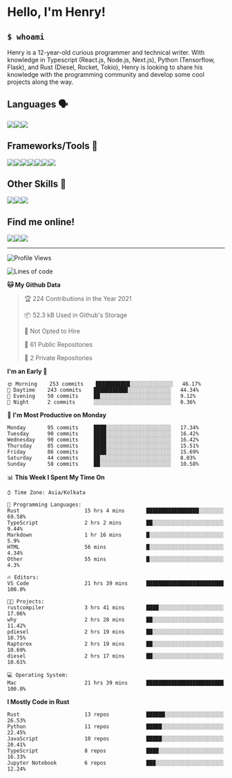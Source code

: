 
<h1>Hello, I'm Henry!</h1>

<h2><code>$ whoami</code></h2>

Henry is a 12-year-old curious programmer and technical writer. With knowledge in Typescript (React.js, Node.js, Next.js), Python (Tensorflow, Flask), and Rust (Diesel, Rocket, Tokio), Henry is looking to share his knowledge with the programming community and develop some cool projects along the way.

<h2>Languages 🗣️</h2>

<img src="https://img.shields.io/badge/typescript%20-%23007ACC.svg?&style=for-the-badge&logo=typescript&logoColor=white"/><img src="https://img.shields.io/badge/python%20-%2314354C.svg?&style=for-the-badge&logo=python&logoColor=white"/><img src="https://img.shields.io/badge/rust-%23000000.svg?&style=for-the-badge&logo=rust&logoColor=white"/>

<h2>Frameworks/Tools 🔧</h2>

<img src="https://img.shields.io/badge/express.js%20-%23404d59.svg?&style=for-the-badge"/><img src="https://img.shields.io/badge/react%20-%2320232a.svg?&style=for-the-badge&logo=react&logoColor=%2361DAFB"/><img src="https://img.shields.io/badge/tailwindcss%20-%2338B2AC.svg?&style=for-the-badge&logo=tailwind-css&logoColor=white"/><img src="https://img.shields.io/badge/flask%20-%23000.svg?&style=for-the-badge&logo=flask&logoColor=white"/><img src="https://img.shields.io/badge/firebase%20-%23039BE5.svg?&style=for-the-badge&logo=firebase"/><img src ="https://img.shields.io/badge/postgres-%23316192.svg?&style=for-the-badge&logo=postgresql&logoColor=white"/><img src="https://img.shields.io/badge/TensorFlow%20-%23FF6F00.svg?&style=for-the-badge&logo=TensorFlow&logoColor=white" />

<h2>Other Skills 🤹</h2>

<img src="https://img.shields.io/badge/git%20-%23F05033.svg?&style=for-the-badge&logo=git&logoColor=white"/><img src="https://img.shields.io/badge/github%20-%23121011.svg?&style=for-the-badge&logo=github&logoColor=white"/><img src="https://img.shields.io/badge/vercel%20-%23000000.svg?&style=for-the-badge&logo=vercel&logoColor=white"/>

<h2>Find me online!</h2>

<a target="_blank" href="https://dev.to/hb"><img src="https://img.shields.io/badge/dev.to-%2312100E.svg?&style=for-the-badge&logo=dev.to&logoColor=white"></img></a><a target="_blank" href="https://stackoverflow.com/users/13753914/henry"><img src="https://img.shields.io/badge/-Stack%20overflow-FE7A16?style=for-the-badge&logo=stack-overflow&logoColor=white"/></a><a target="_blank" href="https://twitter.com/henryboisdequin"><img src="https://img.shields.io/badge/henryboisdequin%20-%231DA1F2.svg?&style=for-the-badge&logo=Twitter&logoColor=white"></img></a>

---
<!--START_SECTION:waka-->
![Profile Views](http://img.shields.io/badge/Profile%20Views-53-blue)

![Lines of code](https://img.shields.io/badge/From%20Hello%20World%20I%27ve%20Written-256603%20lines%20of%20code-blue)

**🐱 My Github Data** 

> 🏆 224 Contributions in the Year 2021
 > 
> 📦 52.3 kB Used in Github's Storage 
 > 
> 🚫 Not Opted to Hire
 > 
> 📜 61 Public Repositories 
 > 
> 🔑 2 Private Repositories  
 > 
**I'm an Early 🐤** 

```text
🌞 Morning    253 commits    ███████████░░░░░░░░░░░░░░   46.17% 
🌆 Daytime    243 commits    ███████████░░░░░░░░░░░░░░   44.34% 
🌃 Evening    50 commits     ██░░░░░░░░░░░░░░░░░░░░░░░   9.12% 
🌙 Night      2 commits      ░░░░░░░░░░░░░░░░░░░░░░░░░   0.36%

```
📅 **I'm Most Productive on Monday** 

```text
Monday       95 commits     ████░░░░░░░░░░░░░░░░░░░░░   17.34% 
Tuesday      90 commits     ████░░░░░░░░░░░░░░░░░░░░░   16.42% 
Wednesday    90 commits     ████░░░░░░░░░░░░░░░░░░░░░   16.42% 
Thursday     85 commits     ████░░░░░░░░░░░░░░░░░░░░░   15.51% 
Friday       86 commits     ████░░░░░░░░░░░░░░░░░░░░░   15.69% 
Saturday     44 commits     ██░░░░░░░░░░░░░░░░░░░░░░░   8.03% 
Sunday       58 commits     ██░░░░░░░░░░░░░░░░░░░░░░░   10.58%

```


📊 **This Week I Spent My Time On** 

```text
⌚︎ Time Zone: Asia/Kolkata

💬 Programming Languages: 
Rust                     15 hrs 4 mins       █████████████████░░░░░░░░   69.58% 
TypeScript               2 hrs 2 mins        ██░░░░░░░░░░░░░░░░░░░░░░░   9.44% 
Markdown                 1 hr 16 mins        █░░░░░░░░░░░░░░░░░░░░░░░░   5.9% 
HTML                     56 mins             █░░░░░░░░░░░░░░░░░░░░░░░░   4.34% 
Other                    55 mins             █░░░░░░░░░░░░░░░░░░░░░░░░   4.3%

🔥 Editors: 
VS Code                  21 hrs 39 mins      █████████████████████████   100.0%

🐱‍💻 Projects: 
rustcompiler             3 hrs 41 mins       ████░░░░░░░░░░░░░░░░░░░░░   17.06% 
why                      2 hrs 28 mins       ██░░░░░░░░░░░░░░░░░░░░░░░   11.42% 
pdiesel                  2 hrs 19 mins       ██░░░░░░░░░░░░░░░░░░░░░░░   10.75% 
Raptorex                 2 hrs 19 mins       ██░░░░░░░░░░░░░░░░░░░░░░░   10.69% 
diesel                   2 hrs 17 mins       ██░░░░░░░░░░░░░░░░░░░░░░░   10.61%

💻 Operating System: 
Mac                      21 hrs 39 mins      █████████████████████████   100.0%

```

**I Mostly Code in Rust** 

```text
Rust                     13 repos            ██████░░░░░░░░░░░░░░░░░░░   26.53% 
Python                   11 repos            █████░░░░░░░░░░░░░░░░░░░░   22.45% 
JavaScript               10 repos            █████░░░░░░░░░░░░░░░░░░░░   20.41% 
TypeScript               8 repos             ████░░░░░░░░░░░░░░░░░░░░░   16.33% 
Jupyter Notebook         6 repos             ███░░░░░░░░░░░░░░░░░░░░░░   12.24%

```



<!--END_SECTION:waka-->

